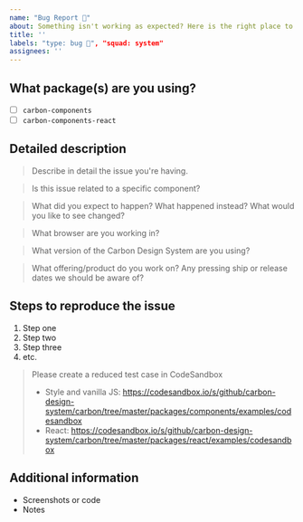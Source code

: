 ```yaml
---
name: "Bug Report 🐛"
about: Something isn't working as expected? Here is the right place to report.
title: ''
labels: "type: bug 🐛", "squad: system"
assignees: ''
---
```


<!-- Feel free to remove sections that aren't relevant.

## Title line template: [Title]: Brief description

-->

## What package(s) are you using?

<!--
  Add an x in one of the options below, for example:
- [x] package name
-->

- [ ] `carbon-components`
- [ ] `carbon-components-react`

## Detailed description

> Describe in detail the issue you're having.

> Is this issue related to a specific component?

> What did you expect to happen? What happened instead? What would you like to
> see changed?

> What browser are you working in?

> What version of the Carbon Design System are you using?

> What offering/product do you work on? Any pressing ship or release dates we
> should be aware of?

## Steps to reproduce the issue

1. Step one
2. Step two
3. Step three
4. etc.

> Please create a reduced test case in CodeSandbox
>
> - Style and vanilla JS:
>   https://codesandbox.io/s/github/carbon-design-system/carbon/tree/master/packages/components/examples/codesandbox
> - React:
>   https://codesandbox.io/s/github/carbon-design-system/carbon/tree/master/packages/react/examples/codesandbox

## Additional information

- Screenshots or code
- Notes
